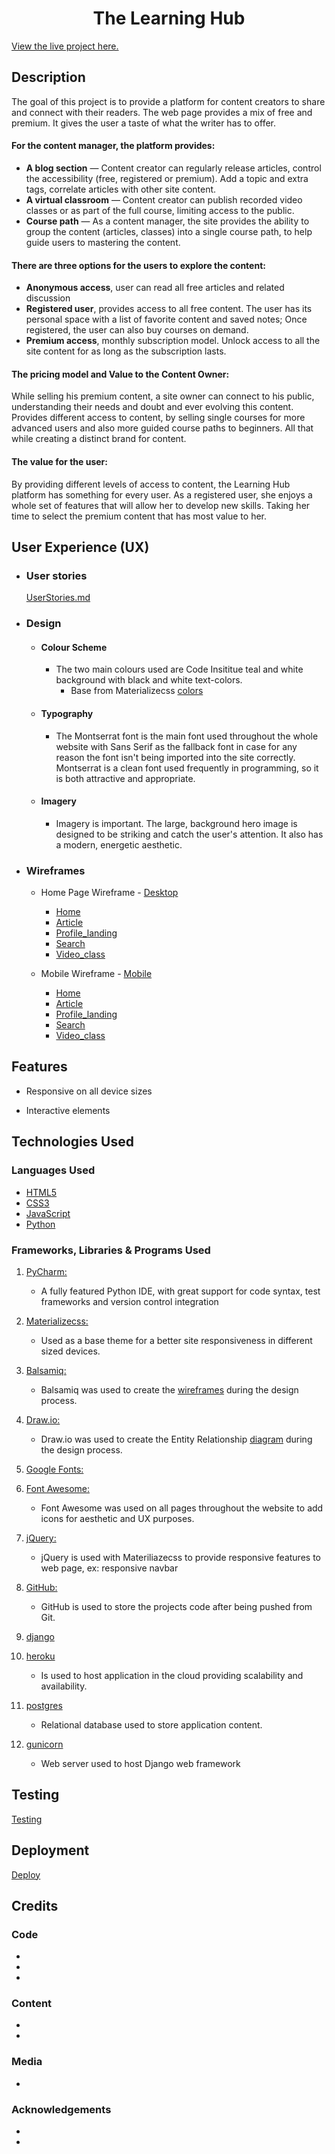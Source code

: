 <h1 align="center">The Learning Hub</h1>

[View the live project here.](https://)

## Description

The goal of this project is to provide a platform for content creators to share and connect with their readers. The web page provides a mix of free and premium. It gives the user a taste of what the writer has to offer.

#### For the content manager, the platform provides:

* **A blog section** — Content creator can regularly release articles, control the accessibility (free, registered or premium). Add a topic and extra tags, correlate articles with other site content. 
* **A virtual classroom** — Content creator can publish recorded video classes or as part of the full course, limiting access to the public.
* **Course path** — As a content manager, the site provides the ability to group the content (articles, classes) into a single course path, to help guide users to mastering the content. 


#### There are three options for the users to explore the content:

* **Anonymous access**, user can read all free articles and related discussion 
* **Registered user**, provides access to all free content. The user has its personal space with a list of favorite content and saved notes; Once registered, the user can also buy courses on demand. 
* **Premium access**, monthly subscription model. Unlock access to all the site content for as long as the subscription lasts.

#### The pricing model and Value to the Content Owner:

While selling his premium content, a site owner can connect to his public, understanding their needs and doubt and ever evolving this content. Provides different access to content, by selling single courses for more advanced users and also more guided course paths to beginners. All that while creating a distinct brand for content.

#### The value for the user:

By providing different levels of access to content, the Learning Hub platform has something for every user. As a registered user, she enjoys a whole set of features that will allow her to develop new skills. Taking her time to select the premium content that has most value to her.

## User Experience (UX)
-   ### User stories
    [UserStories.md](UserStories.md)
-   ### Design
    -   #### Colour Scheme
        -   The two main colours used are Code Insititue teal and white background with black and white text-colors.
            - Base from Materializecss [colors](https://materializecss.com/color.html) 
    -   #### Typography
        -   The Montserrat font is the main font used throughout the whole website with Sans Serif as the fallback font in case for any reason the font isn't being imported into the site correctly. Montserrat is a clean font used frequently in programming, so it is both attractive and appropriate.
    -   #### Imagery
        -   Imagery is important. The large, background hero image is designed to be striking and catch the user's attention. It also has a modern, energetic aesthetic.

*   ### Wireframes

    -   Home Page Wireframe - [Desktop](readme_resources/wireframes/Desktop)
        - [Home](readme_resources/wireframes/Desktop/Home.png)
        - [Article](readme_resources/wireframes/Desktop/Article.png)
        - [Profile_landing](readme_resources/wireframes/Desktop/Profile_landing.png)
        - [Search](readme_resources/wireframes/Desktop/Search.png)
        - [Video_class](readme_resources/wireframes/Desktop/Video_class.png)
    
    -   Mobile Wireframe - [Mobile](readme_resources/wireframes/Mobile)
        - [Home](readme_resources/wireframes/Mobile/Home.png)
        - [Article](readme_resources/wireframes/Mobile/Article.png)
        - [Profile_landing](readme_resources/wireframes/Mobile/Profile_landing.png)
        - [Search](readme_resources/wireframes/Mobile/Search.png)
        - [Video_class](readme_resources/wireframes/Mobile/Video_class.png)
    
## Features

-   Responsive on all device sizes

-   Interactive elements

## Technologies Used

### Languages Used

-   [HTML5](https://en.wikipedia.org/wiki/HTML5)
-   [CSS3](https://en.wikipedia.org/wiki/Cascading_Style_Sheets)
-   [JavaScript](https://en.wikipedia.org/wiki/Cascading_Style_Sheets)
-   [Python](https://www.python.org/)

### Frameworks, Libraries & Programs Used

1. [PyCharm:](https://www.jetbrains.com/pycharm/)
    - A fully featured Python IDE, with great support for code syntax, test frameworks and version control integration
    
1. [Materializecss:](https://materializecss.com/)
    - Used as a base theme for a better site responsiveness in different sized devices.
    
1. [Balsamiq:](https://balsamiq.com/)
    - Balsamiq was used to create the [wireframes](readme_resources/wireframes) during the design process.
    
1. [Draw.io:](https://app.diagrams.net/)
    - Draw.io was used to create the Entity Relationship [diagram](readme_resources/TheLearningHub_ER.jpg) during the design process.
    
1. [Google Fonts:](https://fonts.google.com/)
    
1. [Font Awesome:](https://fontawesome.com/)
    - Font Awesome was used on all pages throughout the website to add icons for aesthetic and UX purposes.
1. [jQuery:](https://jquery.com/)
    - jQuery is used with Materiliazecss to provide responsive features to web page, ex: responsive navbar  

1. [GitHub:](https://github.com/)
    - GitHub is used to store the projects code after being pushed from Git.
    
1. [django](https://www.djangoproject.com/)

1. [heroku](https://heroku.com/) 
    - Is used to host application in the cloud providing scalability and availability. 

1. [postgres](https://www.postgresql.org/)
    - Relational database used to store application content.

1. [gunicorn](https://gunicorn.org/)
    - Web server used to host Django web framework 
    

## Testing

[Testing](Testing.md)


## Deployment

[Deploy](Deployment.md)

## Credits

### Code

-

-

-

### Content

-

-

### Media

-

### Acknowledgements

-

-